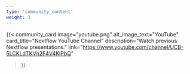 ```yaml
---
type: 'community_content'
weight: 3
---
```

{{< community_card
  image="youtube.png" 
  alt_image_text="YouTube"
  card_title="Nextflow YouTube Channel" 
  description="Watch previous Nextflow presentations."
  link="https://www.youtube.com/channel/UCB-5LCKLdTKVn2F4V4KlPbQ"
>}}